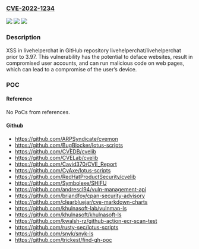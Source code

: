 ### [CVE-2022-1234](https://cve.mitre.org/cgi-bin/cvename.cgi?name=CVE-2022-1234)
![](https://img.shields.io/static/v1?label=Product&message=livehelperchat%2Flivehelperchat&color=blue)
![](https://img.shields.io/static/v1?label=Version&message=%3C%203.97%20&color=brighgreen)
![](https://img.shields.io/static/v1?label=Vulnerability&message=CWE-79%20Improper%20Neutralization%20of%20Input%20During%20Web%20Page%20Generation%20('Cross-site%20Scripting')&color=brighgreen)

### Description

XSS in livehelperchat in GitHub repository livehelperchat/livehelperchat prior to 3.97. This vulnerability has the potential to deface websites, result in compromised user accounts, and can run malicious code on web pages, which can lead to a compromise of the user’s device.

### POC

#### Reference
No PoCs from references.

#### Github
- https://github.com/ARPSyndicate/cvemon
- https://github.com/BugBlocker/lotus-scripts
- https://github.com/CVEDB/cvelib
- https://github.com/CVELab/cvelib
- https://github.com/Cavid370/CVE_Report
- https://github.com/CyAxe/lotus-scripts
- https://github.com/RedHatProductSecurity/cvelib
- https://github.com/Symbolexe/SHIFU
- https://github.com/andrescl94/vuln-management-api
- https://github.com/briandfoy/cpan-security-advisory
- https://github.com/clearbluejar/cve-markdown-charts
- https://github.com/khulnasoft-lab/vulnmap-ls
- https://github.com/khulnasoft/khulnasoft-ls
- https://github.com/kwalsh-rz/github-action-ecr-scan-test
- https://github.com/rusty-sec/lotus-scripts
- https://github.com/snyk/snyk-ls
- https://github.com/trickest/find-gh-poc

